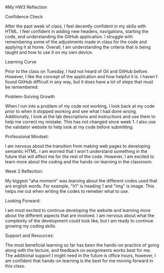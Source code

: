 #My HW3 Reflection


Confidence Check

After the past week of class, I feel decently confident in my skills with HTML. I feel confident in adding new headers, navigations, starting the code, and understanding the GitHub application. I struggle with remembering some of the adjustments made in class for the code and applying it at home. Overall, I am understanding the criteria that is being taught and how to use it on my own device. 

Learning Curve

Prior to the class on Tuesday, I had not heard of Git and GitHub before. However, I like the concept of the application and how helpful it is. I haven't found GitHub difficult in any way, but it does have a lot of steps that must be remembered. 

Problem-Solving Growth

When I run into a problem of my code not working, I look back at my code prior to when it stopped working and see what I had done wrong. Additionally, I look at the lab descriptions and instructions and use them to help me correct my mistake. This has not changed since week 1. I also use the validator website to help look at my code before submitting. 

Professional Mindset:

I am nervous about the transition from making web pages to developing semantic HTML. I am worried that I won't understand something in the future that will affect me for the rest of the code. However, I am excited to learn more about the coding and the hands-on learning in the classroom. 

Week 2 Reflection: 

My biggest "aha moment" was learning about the different codes used that are english words. For example, "h1" is heading 1 and "img" is image. This helps me out when writing the codes to remeber what to use. 

Looking Forward:

I am most excited to continue developing the website and learning more about the different aspects that are involved. I am nervous about what the complexity of the development could look like, but I am ready to continue growing my coding skills. 

Support and Resources: 

The most beneficial learning so far has been the hands-on practice of going along with the lecture, and feedback on assignments works best for me. The additional support I might need in the future is office hours, however, I am confident that hands-on learning is the best for me moving forward in this class. 
